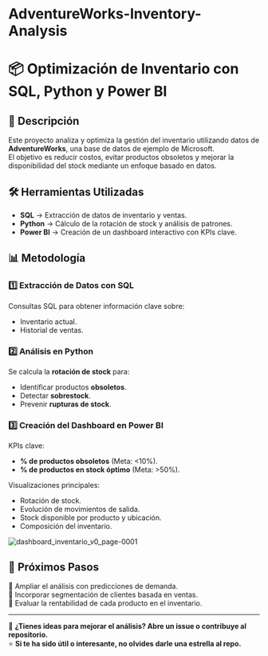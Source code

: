 # AdventureWorks-Inventory-Analysis

# 📦 Optimización de Inventario con SQL, Python y Power BI  

## 📌 Descripción  
Este proyecto analiza y optimiza la gestión del inventario utilizando datos de **AdventureWorks**, una base de datos de ejemplo de Microsoft.  
El objetivo es reducir costos, evitar productos obsoletos y mejorar la disponibilidad del stock mediante un enfoque basado en datos.  

## 🛠 Herramientas Utilizadas  
- **SQL** → Extracción de datos de inventario y ventas.  
- **Python** → Cálculo de la rotación de stock y análisis de patrones.  
- **Power BI** → Creación de un dashboard interactivo con KPIs clave.  

## 📊 Metodología  

### 1️⃣ Extracción de Datos con SQL  
Consultas SQL para obtener información clave sobre:  
- Inventario actual.  
- Historial de ventas.  

### 2️⃣ Análisis en Python  
Se calcula la **rotación de stock** para:  
- Identificar productos **obsoletos**.  
- Detectar **sobrestock**.  
- Prevenir **rupturas de stock**.  

### 3️⃣ Creación del Dashboard en Power BI  
KPIs clave:  
- **% de productos obsoletos** (Meta: <10%).  
- **% de productos en stock óptimo** (Meta: >50%).  

Visualizaciones principales:  
- Rotación de stock.  
- Evolución de movimientos de salida.  
- Stock disponible por producto y ubicación.  
- Composición del inventario.

![dashboard_inventario_v0_page-0001](https://github.com/user-attachments/assets/1968d02e-dda5-4ea8-a20f-7cf1f5ebef02)

## 📢 Próximos Pasos  
🔹 Ampliar el análisis con predicciones de demanda.  
🔹 Incorporar segmentación de clientes basada en ventas.  
🔹 Evaluar la rentabilidad de cada producto en el inventario.  

---

📩 **¿Tienes ideas para mejorar el análisis? Abre un issue o contribuye al repositorio.**  
⭐ **Si te ha sido útil o interesante, no olvides darle una estrella al repo.** 

